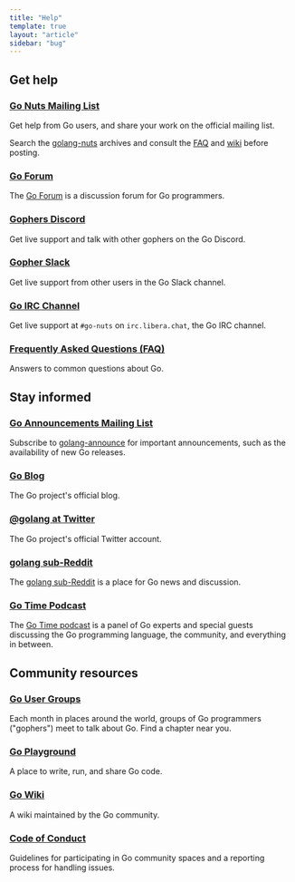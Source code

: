 ```yaml
---
title: "Help"
template: true
layout: "article"
sidebar: "bug"
---
```


<div id="manual-nav"></div>

<section id="help" class="BigCard">
<h2>Get help</h2>
<h3 id="mailinglist"><a href="https://groups.google.com/group/golang-nuts">Go Nuts Mailing List</a></h3>
<p>
Get help from Go users, and share your work on the official mailing list.
</p>
<p>
Search the <a href="https://groups.google.com/group/golang-nuts">golang-nuts</a>
archives and consult the <a href="/doc/go_faq.html">FAQ</a> and
<a href="/wiki">wiki</a> before posting.
</p>

<h3 id="forum"><a href="https://forum.golangbridge.org/">Go Forum</a></h3>
<p>
The <a href="https://forum.golangbridge.org/">Go Forum</a> is a discussion
forum for Go programmers.
</p>

<h3 id="discord"><a href="https://discord.gg/golang">Gophers Discord</a></h3>
<p>
Get live support and talk with other gophers on the Go Discord.
</p>

<h3 id="slack"><a href="https://blog.gopheracademy.com/gophers-slack-community/">Gopher Slack</a></h3>
<p>Get live support from other users in the Go Slack channel.</p>

<h3 id="irc"><a href="ircs:irc.libera.chat/go-nuts">Go IRC Channel</a></h3>
<p>Get live support at <code>#go-nuts</code> on <code>irc.libera.chat</code>,
the Go IRC channel.</p>

<h3 id="faq"><a href="/doc/faq">Frequently Asked Questions (FAQ)</a></h3>
<p>Answers to common questions about Go.</p>
</section>

<section id="inform" class="BigCard">
<h2>Stay informed</h2>

<h3 id="announce"><a href="https://groups.google.com/group/golang-announce">Go Announcements Mailing List</a></h3>
<p>
Subscribe to
<a href="https://groups.google.com/group/golang-announce">golang-announce</a>
for important announcements, such as the availability of new Go releases.
</p>

<h3 id="blog"><a href="https://blog.golang.org">Go Blog</a></h3>
<p>The Go project's official blog.</p>

<h3 id="twitter"><a href="https://twitter.com/golang">@golang at Twitter</a></h3>
<p>The Go project's official Twitter account.</p>

<h3 id="reddit"><a href="https://reddit.com/r/golang">golang sub-Reddit</a></h3>
<p>
The <a href="https://reddit.com/r/golang">golang sub-Reddit</a> is a place
for Go news and discussion.
</p>

<h3 id="gotime"><a href="https://changelog.com/gotime">Go Time Podcast</a></h3>
<p>
The <a href="https://changelog.com/gotime">Go Time podcast</a> is a panel of Go experts and special guests
discussing the Go programming language, the community, and everything in between.
</p>
</section>


<section id="community" class="BigCard">
<h2>Community resources</h2>

<h3 id="go_user_groups"><a href="/wiki/GoUserGroups">Go User Groups</a></h3>
<p>
Each month in places around the world, groups of Go programmers ("gophers")
meet to talk about Go. Find a chapter near you.
</p>

<h3 id="playground"><a href="/play">Go Playground</a></h3>
<p>A place to write, run, and share Go code.</p>

<h3 id="wiki"><a href="/wiki">Go Wiki</a></h3>
<p>A wiki maintained by the Go community.</p>

<h3 id="conduct"><a href="/conduct">Code of Conduct</a></h3>
<p>
Guidelines for participating in Go community spaces
and a reporting process for handling issues.
</p>
</section>
